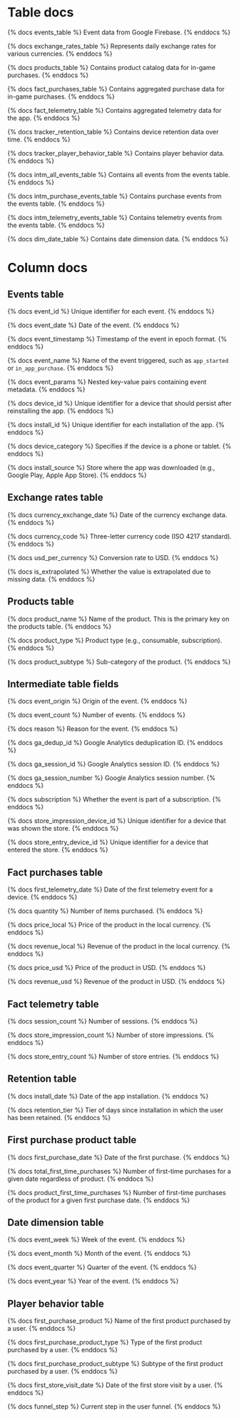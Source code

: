 # Table docs

{% docs events_table %}
Event data from Google Firebase.
{% enddocs %}

{% docs exchange_rates_table %}
Represents daily exchange rates for various currencies.
{% enddocs %}

{% docs products_table %}
Contains product catalog data for in-game purchases.
{% enddocs %}

{% docs fact_purchases_table %}
Contains aggregated purchase data for in-game purchases.
{% enddocs %}

{% docs fact_telemetry_table %}
Contains aggregated telemetry data for the app.
{% enddocs %}

{% docs tracker_retention_table %}
Contains device retention data over time.
{% enddocs %}

{% docs tracker_player_behavior_table %}
Contains player behavior data.
{% enddocs %}

{% docs intm_all_events_table %}
Contains all events from the events table.
{% enddocs %}

{% docs intm_purchase_events_table %}
Contains purchase events from the events table.
{% enddocs %}

{% docs intm_telemetry_events_table %}
Contains telemetry events from the events table.
{% enddocs %}

{% docs dim_date_table %}
Contains date dimension data.
{% enddocs %}

# Column docs

## Events table

{% docs event_id %}
Unique identifier for each event.
{% enddocs %}

{% docs event_date %}
Date of the event.
{% enddocs %}

{% docs event_timestamp %}
Timestamp of the event in epoch format.
{% enddocs %}

{% docs event_name %}
Name of the event triggered, such as `app_started` or `in_app_purchase`.
{% enddocs %}

{% docs event_params %}
Nested key-value pairs containing event metadata.
{% enddocs %}

{% docs device_id %}
Unique identifier for a device that should persist after reinstalling the app.
{% enddocs %}

{% docs install_id %}
Unique identifier for each installation of the app.
{% enddocs %}

{% docs device_category %}
Specifies if the device is a phone or tablet.
{% enddocs %}

{% docs install_source %}
Store where the app was downloaded (e.g., Google Play, Apple App Store).
{% enddocs %}

## Exchange rates table

{% docs currency_exchange_date %}
Date of the currency exchange data.
{% enddocs %}

{% docs currency_code %}
Three-letter currency code (ISO 4217 standard).
{% enddocs %}

{% docs usd_per_currency %}
Conversion rate to USD.
{% enddocs %}

{% docs is_extrapolated %}
Whether the value is extrapolated due to missing data.
{% enddocs %}

## Products table

{% docs product_name %}
Name of the product. This is the primary key on the products table.
{% enddocs %}

{% docs product_type %}
Product type (e.g., consumable, subscription).
{% enddocs %}

{% docs product_subtype %}
Sub-category of the product.
{% enddocs %}

## Intermediate table fields

{% docs event_origin %}
Origin of the event.
{% enddocs %}

{% docs event_count %}
Number of events.
{% enddocs %}

{% docs reason %}
Reason for the event.
{% enddocs %}

{% docs ga_dedup_id %}
Google Analytics deduplication ID.
{% enddocs %}

{% docs ga_session_id %}
Google Analytics session ID.
{% enddocs %}

{% docs ga_session_number %}
Google Analytics session number.
{% enddocs %}

{% docs subscription %}
Whether the event is part of a subscription.
{% enddocs %}

{% docs store_impression_device_id %}
Unique identifier for a device that was shown the store.
{% enddocs %}

{% docs store_entry_device_id %}
Unique identifier for a device that entered the store.
{% enddocs %}


## Fact purchases table

{% docs first_telemetry_date %}
Date of the first telemetry event for a device.
{% enddocs %}

{% docs quantity %}
Number of items purchased.
{% enddocs %}

{% docs price_local %}
Price of the product in the local currency.
{% enddocs %}

{% docs revenue_local %}
Revenue of the product in the local currency.
{% enddocs %}

{% docs price_usd %}
Price of the product in USD.
{% enddocs %}

{% docs revenue_usd %}
Revenue of the product in USD.
{% enddocs %}

## Fact telemetry table

{% docs session_count %}
Number of sessions.
{% enddocs %}

{% docs store_impression_count %}
Number of store impressions.
{% enddocs %}

{% docs store_entry_count %}
Number of store entries.
{% enddocs %}

## Retention table

{% docs install_date %}
Date of the app installation.
{% enddocs %}

{% docs retention_tier %}
Tier of days since installation in which the user has been retained.
{% enddocs %}

## First purchase product table

{% docs first_purchase_date %}
Date of the first purchase.
{% enddocs %}

{% docs total_first_time_purchases %}
Number of first-time purchases for a given date regardless of product.
{% enddocs %}

{% docs product_first_time_purchases %}
Number of first-time purchases of the product for a given first purchase date.
{% enddocs %}

## Date dimension table

{% docs event_week %}
Week of the event.
{% enddocs %}

{% docs event_month %}
Month of the event.
{% enddocs %}

{% docs event_quarter %}
Quarter of the event.
{% enddocs %}

{% docs event_year %}
Year of the event.
{% enddocs %}

## Player behavior table

{% docs first_purchase_product %}
Name of the first product purchased by a user.
{% enddocs %}

{% docs first_purchase_product_type %}
Type of the first product purchased by a user.
{% enddocs %}

{% docs first_purchase_product_subtype %}
Subtype of the first product purchased by a user.
{% enddocs %}

{% docs first_store_visit_date %}
Date of the first store visit by a user.
{% enddocs %}

{% docs funnel_step %}
Current step in the user funnel.
{% enddocs %}
